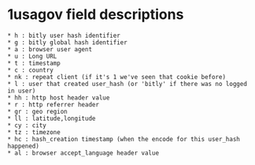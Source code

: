 # 1usagov field descriptions #

    * h : bitly user hash identifier
    * g : bitly global hash identifier
    * a : browser user agent
    * u : Long URL
    * t : timestamp
    * c : country
    * nk : repeat client (if it's 1 we've seen that cookie before)
    * l : user that created user_hash (or 'bitly' if there was no logged in user)
    * hh : http host header value
    * r : http referrer header
    * gr : geo region
    * ll : latitude,longitude
    * cy : city
    * tz : timezone
    * hc : hash_creation timestamp (when the encode for this user_hash happened)
    * al : browser accept_language header value
